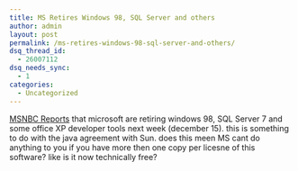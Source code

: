 ```yaml
---
title: MS Retires Windows 98, SQL Server and others
author: admin
layout: post
permalink: /ms-retires-windows-98-sql-server-and-others/
dsq_thread_id:
  - 26007112
dsq_needs_sync:
  - 1
categories:
  - Uncategorized
---
```

[MSNBC Reports][1] that microsoft are retiring windows 98, SQL Server 7 and some office XP developer tools next week (december 15). this is something to do with the java agreement with Sun. does this meen MS cant do anything to you if you have more then one copy per licesne of this software? like is it now technically free?

 [1]: http://www.msnbc.com/news/1002736.asp?cp1=1